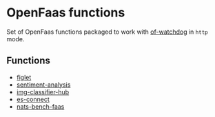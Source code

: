 # OpenFaas functions

Set of OpenFaas functions packaged to work with
[of-watchdog](https://github.com/openfaas/of-watchdog#1-http-modehttp) in `http` mode.


## Functions

- [figlet](https://github.com/fcarp10/openfaas-functions/tree/master/figlet)
- [sentiment-analysis](https://github.com/fcarp10/openfaas-functions/tree/master/sentiment-analysis)
- [img-classifier-hub](https://github.com/fcarp10/openfaas-functions/tree/master/img-classifier-hub)
- [es-connect](https://github.com/fcarp10/openfaas-functions/tree/master/es-connect)
- [nats-bench-faas](https://github.com/fcarp10/openfaas-functions/tree/master/nats-bench-faas)